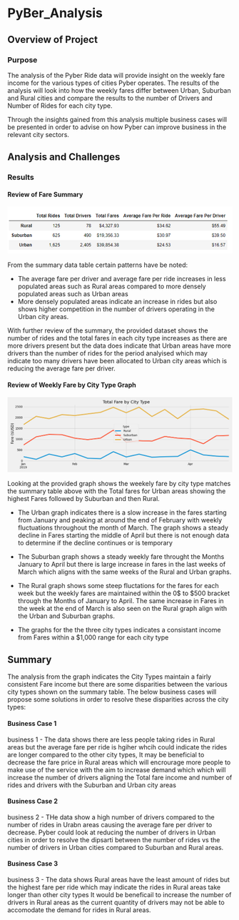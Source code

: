 # PyBer_Analysis

## Overview of Project

### Purpose

The analysis of the Pyber Ride data will provide insight on the weekly fare income for the various types of cities Pyber operates.
The results of the analysis will look into how the weekly fares differ between Urban, Suburban and Rural cities and compare the results to the number
of Drivers and Number of Rides for each city type.

Through the insights gained from this analysis multiple business cases will be presented in order to advise on how Pyber can improve
business in the relevant city sectors.

## Analysis and Challenges

### Results

#### Review of Fare Summary

![Summary Table](/analysis/PyBer_summary.PNG)

From the summary data table certain patterns have be noted:
 - The average fare per driver and average fare per ride increases in less populated areas such as Rural areas compared to more densely populated areas such as Urban areas
 - More densely populated areas indicate an increase in rides but also shows higher competition in the number of drivers operating in the Urban city areas.

With further review of the summary, the provided dataset shows the number of rides and the total fares in each city type increases as there are more drivers present
but the data does indicate that Urban areas have more drivers than the number of rides for the period analyised which may indicate too many drivers have been 
allocated to Urban city areas which is reducing the average fare per driver.


#### Review of Weekly Fare by City Type Graph

![Total Fare by City Type Graph](/analysis/PyBer_fare_summary.png)

Looking at the provided graph shows the weekely fare by city type matches the summary table above with the Total fares for Urban areas showing the highest Fares followed by Suburban and then Rural.
 - The Urban graph indicates there is a slow increase in the fares starting from January and peaking at around the end of February with weekly fluctuations throughout the month of March.
 The graph shows a steady decline in Fares starting the middle of April but there is not enough data to determine if the decline continues or is temporary
 
 - The Suburban graph shows a steady weekly fare throught the Months January to April but there is large increase in fares in the last weeks of March
	which aligns with the same weeks of the Rural and Urban graphs.
	
 - The Rural graph shows some steep fluctations for the fares for each week but the weekly fares are maintained within the 0$ to $500 bracket through the Months of January to April.
	The same increase in Fares in the week at the end of March is also seen on the Rural graph align with the Urban and Suburban graphs.
	
 - The graphs for the the three city types indicates a consistant income from Fares within a $1,000 range for each city type

## Summary

The analysis from the graph indicates the City Types maintain a fairly consistent Fare income but there are some disparities between the various city types shown on the summary table.
The below business cases will propose some solutions in order to resolve these disparities across the city types:

#### Business Case 1
business 1 - The data shows there are less people taking rides in Rural areas but the average fare per ride is hgiher whcih could indicate the rides are longer compared to the other city types,
It may be beneficial to decrease the fare price in Rural areas which will encrourage more people to make use of the service with the aim to increase demand which which will increase the number of drivers
aligning the Total fare income and number of rides and drivers with the Suburban and Urban city areas

#### Business Case 2
business 2 - THe data show a high number of drivers compared to the number of rides in Urabn areas causing the average fare per driver to decrease. Pyber could look at reducing the number of drivers in Urban cities
in order to resolve the dipsarti between the number of rides vs the number of drivers in Urban cities compared to Suburban and Rural areas.

#### Business Case 3
business 3 - The data shows Rural areas have the least amount of rides but the highest fare per ride which may indicate the rides in Rural areas take longer than other city types
It would be beneficail to increase the number of drivers in Rural areas as the current quantity of drivers may not be able to accomodate the demand for rides in Rural areas.
